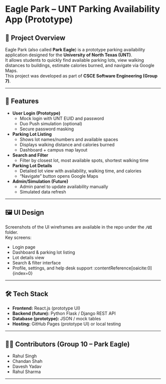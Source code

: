 # Eagle Park – UNT Parking Availability App (Prototype)

## 📌 Project Overview
Eagle Park (also called **Park Eagle**) is a prototype parking availability application designed for the **University of North Texas (UNT)**.  
It allows students to quickly find available parking lots, view walking distances to buildings, estimate calories burned, and navigate via Google Maps.  
This project was developed as part of **CSCE Software Engineering (Group 7)**.

---

## 🚗 Features
- **User Login (Prototype)**
  - Mock login with UNT EUID and password
  - Duo Push simulation (optional)
  - Secure password masking
- **Parking Lot Listing**
  - Shows lot names/numbers and available spaces
  - Displays walking distance and calories burned
  - Dashboard + campus map layout
- **Search and Filter**
  - Filter by closest lot, most available spots, shortest walking time
- **Parking Lot Details**
  - Detailed lot view with availability, walking time, and calories
  - “Navigate” button opens Google Maps
- **Admin/Simulation (Future)**
  - Admin panel to update availability manually
  - Simulated data refresh

---

## 🖼️ UI Design
Screenshots of the UI wireframes are available in the repo under the **`/UI`** folder.  
Key screens:
- Login page  
- Dashboard & parking lot listing  
- Lot details view  
- Search & filter interface  
- Profile, settings, and help desk support :contentReference[oaicite:0]{index=0}

---

## 🛠️ Tech Stack
- **Frontend:** React.js (prototype UI)  
- **Backend (future):** Python Flask / Django REST API  
- **Database (prototype):** JSON / mock tables  
- **Hosting:** GitHub Pages (prototype UI) or local testing  

---

## 👨‍💻 Contributors (Group 10 – Park Eagle)
- Rahul Singh  
- Chandan Shah  
- Davesh Yadav  
- Rahul Sharma  

---


